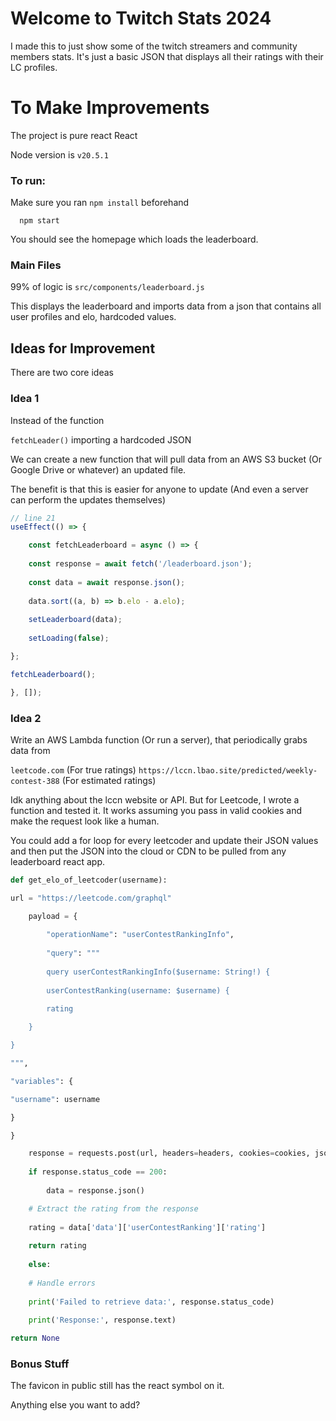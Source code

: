 # Welcome to Twitch Stats 2024

I made this to just show some of the twitch streamers and community members stats. It's just a basic JSON that displays all their ratings with their LC profiles.

# To Make Improvements

The project is pure react React

Node version is `v20.5.1`


### To run:

Make sure you ran `npm install` beforehand

```
  npm start
```

You should see the homepage which loads the leaderboard.


### Main Files

99% of logic is `src/components/leaderboard.js`

This displays the leaderboard and imports data from a json that contains all user profiles and elo, hardcoded values.

## Ideas for Improvement

There are two core ideas

### Idea 1

Instead of the function

`fetchLeader()` importing a hardcoded JSON
 
 We can create a new function that will pull data from an AWS S3 bucket (Or Google Drive or whatever) an updated file. 

The benefit is that this is easier for anyone to update (And even a server can perform the updates themselves)

```Javascript
// line 21
useEffect(() => {

	const fetchLeaderboard = async () => {
	
	const response = await fetch('/leaderboard.json');
	
	const data = await response.json();
	
	data.sort((a, b) => b.elo - a.elo);
	
	setLeaderboard(data);
	
	setLoading(false);

};

fetchLeaderboard();

}, []);
```

### Idea 2

Write an AWS Lambda function (Or run a server), that periodically grabs data from 

`leetcode.com` (For true ratings)
`https://lccn.lbao.site/predicted/weekly-contest-388` (For estimated ratings)

Idk anything about the lccn website or API. But for Leetcode, I wrote a function and tested it. It works assuming you pass in valid cookies and make the request look like a human. 

You could add a for loop for every leetcoder and update their JSON values and then put the JSON into the cloud or CDN to be pulled from any leaderboard react app.

```python
def get_elo_of_leetcoder(username):

url = "https://leetcode.com/graphql"

	payload = {
	
		"operationName": "userContestRankingInfo",
		
		"query": """
		
		query userContestRankingInfo($username: String!) {
		
		userContestRanking(username: $username) {
		
		rating

	}

}

""",

"variables": {

"username": username

}

}

	response = requests.post(url, headers=headers, cookies=cookies, json=payload)
	
	if response.status_code == 200:
	
		data = response.json()

	# Extract the rating from the response
	
	rating = data['data']['userContestRanking']['rating']
	
	return rating
	
	else:
	
	# Handle errors
	
	print('Failed to retrieve data:', response.status_code)
	
	print('Response:', response.text)

return None
```


### Bonus Stuff

The favicon in public still has the react symbol on it.

Anything else you want to add?





